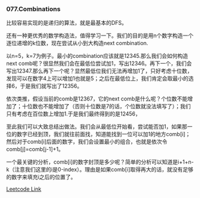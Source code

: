 ### 077.Combinations

比较容易实现的是递归的算法，就是最基本的DFS。

还有一种更优秀的数学构造法，值得学习一下。我们的目的是用n个数字构造一个逐位递增的k位数，现在尝试从小到大构造next combination.

以n=5，k=7为例子。最小的combination应该就是12345.那么我们会如何构造next comb呢？很显然我们会在最低位尝试加1，写出12346。再下一个，我们会写出12347.那么再下一个呢？显然最低位我们无法再增加1了，只好考虑十位数，发现可以在数字4上可以增加1也就是5；之后在最低位上，我们肯定会取最小的选择6，于是我们就写出了12356。

依次类推，假设当前的comb是12367，它的next comb是什么呢？个位数不能增加了；十位数也不能增加了（否则十位数是7的话，个位数就没法填写了）；我们只有考虑在百位数上增加1.于是我们最终得到的是12456，

至此我们可以大致总结出做法。我们会从最低位开始看，尝试能否加1，如果那一位的数字已经到顶，我们就往前面找，知道能找到一位可以加1的地方comb[i]；然后对于comb[i]后面的数字，我们会设置最小的组合，也就是依次令comb[j]=comb[j-1]+1。

一个最关键的分析，comb[i]的数字封顶是多少呢？简单的分析可以知道是i+1+n-k（注意我们这里的i是0-index）。理由是如果comb[i]取得再大的话，就没有足够的数字来填充i之后的位置了。


[Leetcode Link](https://leetcode.com/problems/combinations)
